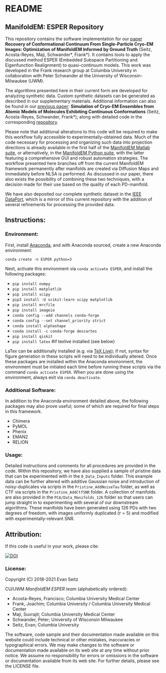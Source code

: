 # README
## ManifoldEM: ESPER Repository

This repository contains the software implementation for our [paper](https://ieeexplore.ieee.org/document/9773954) **Recovery of Conformational Continuum From Single-Particle Cryo-EM Images: Optimization of ManifoldEM Informed by Ground Truth** (Seitz, Acosta-Reyes, Maji, Schwander*, Frank*). It contains tools to apply the discussed method ESPER (Embedded Subspace Partitioning and Eigenfunction Realignment) to quasi-continuum models. This work was developed in the Frank research group at Columbia University in collaboration with Peter Schwander at the University of Wisconsin-Milwaukee (UWM).

The algorithms presented here in their current form are developed for analyzing synthetic data. Custom synthetic datasets can be generated as described in our supplementary materials. Additional information can also be found in our [previous paper](https://www.biorxiv.org/content/10.1101/864116v1): **Simulation of Cryo-EM Ensembles from Atomic Models of Molecules Exhibiting Continuous Conformations** (Seitz, Acosta-Reyes, Schwander, Frank*); along with detailed code in the corresponding [repository](https://github.com/evanseitz/cryoEM_synthetic_continua).

Please note that additional alterations to this code will be required to make this workflow fully accessible to experimentally-obtained data. Much of the code necessary for processing and organizing such data into projection directions is already available in the first half of the [ManifoldEM Matlab suite](https://github.com/GMashayekhi/ManifoldEM_Matlab), or alternatively, in the [ManifoldEM Python suite](https://github.com/evanseitz/ManifoldEM_Python), with the latter featuring a comprehensive GUI and robust automation strategies. The workflow presented here branches off from the current ManifoldEM framework permanently after manifolds are created via Diffusion Maps and immediately before NLSA is performed. As discussed in our paper, there also exists the possibility of combining these two techniques, with a decision made for their use based on the quality of each PD-manifold.

We have also deposited our complete synthetic dataset in the [IEEE DataPort](https://ieee-dataport.org/documents/manifoldem-esper-data-and-code-repository), which is a mirror of this current repository with the addition of several refinements for processing the provided data.

## Instructions:

### Environment:
First, install [Anaconda](https://docs.anaconda.com/anaconda/install), and with Anaconda sourced, create a new Anaconda environment:

`conda create -n ESPER python=3`

Next, activate this environment via `conda activate ESPER`, and install the following packages:

- `pip install numpy`
- `pip install matplotlib`
- `pip install scipy`
- `pip3 install -U scikit-learn scipy matplotlib`
- `pip install mrcfile`
- `pip install imageio`
- `conda config --add channels conda-forge`
- `conda config --set channel_priority strict`
- `conda install alphashape`
- `conda install -c conda-forge descartes`
- `pip install qiskit`
- `pip install latex` #if texlive installed (see below)

LaTex can be additionally installed (e.g. via [TeX Live](https://tug.org/texlive)); if not, syntax for figure generation in these scripts will need to be individually altered. Once these packages are installed within the Anaconda environment, the environment must be initiated each time before running these scripts via the command `conda activate ESPER`. When you are done using the environment, always exit via `conda deactivate`.

### Additional Software:
In addition to the Anaconda environment detailed above, the following packages may also prove useful; some of which are required for final steps in this framework.
- Chimera
- PyMOL
- Phenix
- EMAN2
- RELION

### Usage:
Detailed instructions and comments for all procedures are provided in the code. Within this repository, we have also supplied a sample of pristine data that can be experimented with in the `0_Data_Inputs` folder. This example data can be further altered with additive Gaussian noise and introduction of noisy-duplicates via scripts in the `Pristine_AddNoiseTau` folder, as well as CTF via scripts in the `Pristine_AddCtfSNR` folder. A collection of manifolds are also provided in the `PCA/Data_Manifolds_126` folder so that users can jump straight in to experimenting with several of our downstream algorithms. These manifolds have been generated using 126 PDs with two degrees of freedom, with images uniformly duplicated (𝜏 = 5) and modified with experimentally-relevant SNR.

## Attribution:
If this code is useful in your work, please cite:

[![DOI](https://zenodo.org/badge/226411647.svg)](https://zenodo.org/badge/latestdoi/226411647)

### License:
Copyright (C) 2018-2021 Evan Seitz

CU/UWM *ManifoldEM ESPER team* (alphabetically ordered):
- Acosta-Reyes, Francisco; Columbia University Medical Center
- Frank, Joachim; Columbia University / Columbia University Medical Center
- Maji, Suvrajit; Columbia University Medical Center
- Schwander, Peter; University of Wisconsin Milwaukee
- Seitz, Evan; Columbia University

The software, code sample and their documentation made available on this website could include technical or other mistakes, inaccuracies or typographical errors. We may make changes to the software or documentation made available on its web site at any time without prior notice. We assume no responsibility for errors or omissions in the software or documentation available from its web site. For further details, please see the LICENSE file.
